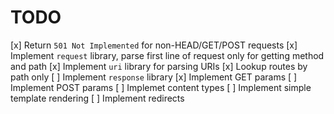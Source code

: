 # TODO

[x] Return `501 Not Implemented` for non-HEAD/GET/POST requests
[x] Implement `request` library, parse first line of request only for getting method and path
[x] Implement `uri` library for parsing URIs
[x] Lookup routes by path only
[ ] Implement `response` library
[x] Implement GET params
[ ] Implement POST params
[ ] Implemet content types
[ ] Implement simple template rendering
[ ] Implement redirects
